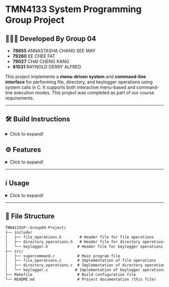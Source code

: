 # TMN4133 System Programming Group Project

## 👨🏻‍💻 Developed By Group 04

- **78855** ANNASTASHA CHANG SEE MAY
- **79260** EE CHEE FAT
- **79027** CHAI CHENG KANG
- **81031** RAYNOLD GERRY ALFRED
  
This project implements a **menu-driven system** and **command-line interface** for performing file, directory, and keylogger operations using system calls in C. It supports both interactive menu-based and command-line execution modes. This project was completed as part of our course requirements.

---

## 🛠️ **Build Instructions**

<details>
<summary>Click to expand!</summary><br>

### 1. Clone the repository (if not already done):
```bash
git clone <repository-URL>
cd TMN4133SP--Group04-Project
```

### 2. Compile the program: Use the provided `Makefile` to compile all source files:
```bash
make
```

### 3. Run the program:
```bash
./supercommand
```

### 3. Clean build files:
```bash
make clean
```

</details>

## ⚙️ **Features**

<details>
<summary>Click to expand!</summary><br>
  
### 1. File Operations (Menu Option 1)
- **Create/Open File**: Create or open a file with a specified name and path.
- **Change File Permissions**: Modify the file's permissions (e.g., `777`) based on user input.
- **Read File**: Read content from a file and display it on the standard output.
- **Write File**: Write content from standard input to a file.
- **Delete File**: Remove a file given its name and path.

### 2. Directory Operations (Menu Option 2)
- **Create Directory**: Create a directory with a specified name and path.
- **Delete Directory**: Remove a directory with a specified name and path.
- **Print Current Directory**: Display the current working directory.
- **List Current Directory**: List all files and directories in the current directory.

### 3. Keylogger Operations (Menu Option 3)
- Run a keylogger in the background.
- Record all keystrokes from the keyboard into a file named `keylog.txt`.
- Add a timestamp at the start of the keylogging session.
</details>

---

## ℹ️ **Usage**

<details>
<summary>Click to expand!</summary><br> 
  
The program can be run in two modes:
1. **Menu-Based Mode**: Navigate the menu to select operations interactively.
2. **Command-Line Mode**: Perform specific tasks directly through command-line arguments.

### ☰ Menu-Based Mode
Run the program without additional arguments:
```bash
./supercommand
```

### </> Command-Line Mode
Run the program with the `-m` flag to specify the mode and operation:
```bash
./supercommand -m <mode> <operation> [arguments]
```
Examples:
- Create a New File:
  ```bash
  ./supercommand -m 1 1 newFile.txt
  ```
- Change File Permissions:
  ```bash
  ./supercommand -m 1 2 myFile.txt 777
  ```
- List Current Directory:
  ```bash
  ./supercommand -m 2 4
  ```
</details>

---
  
## 📂 **File Structure**

```txt
TNN4133SP--Group04-Project/
├── include/
│   ├── file_operations.h        # Header file for file operations
│   ├── directory_operations.h   # Header file for directory operations
│   └── keylogger.h             # Header file for keylogger operations
├── src/
│   ├── supercommand.c          # Main program file
│   ├── file_operations.c       # Implementation of file operations
│   ├── directory_operations.c  # Implementation of directory operations
│   └── keylogger.c            # Implementation of keylogger operations
├── Makefile                    # Build configuration file
└── README.md                   # Project documentation (this file)
```
